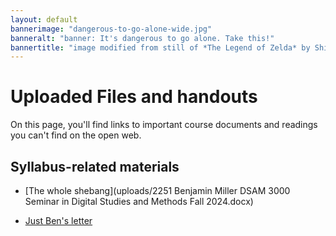 ```yaml
---
layout: default
bannerimage: "dangerous-to-go-alone-wide.jpg"
banneralt: "banner: It's dangerous to go alone. Take this!"
bannertitle: "image modified from still of *The Legend of Zelda* by Shigeru Miyamoto and Nintendo."
---
```



# Uploaded Files and handouts

On this page, you'll find links to important course documents and readings you can't find on the open web.

## Syllabus-related materials

* [The whole shebang](uploads/2251 Benjamin Miller DSAM 3000 Seminar in Digital Studies and Methods Fall 2024.docx)

* [Just Ben's letter](uploads/letter-from-ben-2024.docx)


<!-- * [Full syllabus, including Grading Contract]({{site.github.repository_url}}/raw/gh-pages/uploads/miller--syllabus--with-grading-contract--composing-digital-media--{{site.course.slugterm}}.pdf)

## Other handouts
(will be posted here, as needed)

* [Lesson 17 answer key](uploads/lesson-17--web--answer-key.docx)
* [Final portfolio guidelines](uploads/handout--final-portfolio-prompt.docx) (see also [lesson 25](plans/lesson-25)) -->
